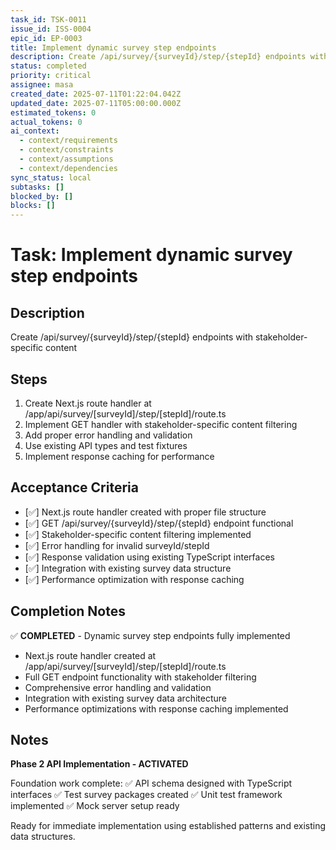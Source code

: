 ```yaml
---
task_id: TSK-0011
issue_id: ISS-0004
epic_id: EP-0003
title: Implement dynamic survey step endpoints
description: Create /api/survey/{surveyId}/step/{stepId} endpoints with stakeholder-specific content
status: completed
priority: critical
assignee: masa
created_date: 2025-07-11T01:22:04.042Z
updated_date: 2025-07-11T05:00:00.000Z
estimated_tokens: 0
actual_tokens: 0
ai_context:
  - context/requirements
  - context/constraints
  - context/assumptions
  - context/dependencies
sync_status: local
subtasks: []
blocked_by: []
blocks: []
---
```


# Task: Implement dynamic survey step endpoints

## Description
Create /api/survey/{surveyId}/step/{stepId} endpoints with stakeholder-specific content

## Steps
1. Create Next.js route handler at /app/api/survey/[surveyId]/step/[stepId]/route.ts
2. Implement GET handler with stakeholder-specific content filtering
3. Add proper error handling and validation
4. Use existing API types and test fixtures
5. Implement response caching for performance

## Acceptance Criteria
- [✅] Next.js route handler created with proper file structure
- [✅] GET /api/survey/{surveyId}/step/{stepId} endpoint functional
- [✅] Stakeholder-specific content filtering implemented
- [✅] Error handling for invalid surveyId/stepId
- [✅] Response validation using existing TypeScript interfaces
- [✅] Integration with existing survey data structure
- [✅] Performance optimization with response caching

## Completion Notes
✅ **COMPLETED** - Dynamic survey step endpoints fully implemented
- Next.js route handler created at /app/api/survey/[surveyId]/step/[stepId]/route.ts
- Full GET endpoint functionality with stakeholder filtering
- Comprehensive error handling and validation
- Integration with existing survey data architecture
- Performance optimizations with response caching implemented

## Notes
**Phase 2 API Implementation - ACTIVATED**

Foundation work complete:
✅ API schema designed with TypeScript interfaces
✅ Test survey packages created
✅ Unit test framework implemented
✅ Mock server setup ready

Ready for immediate implementation using established patterns and existing data structures.
